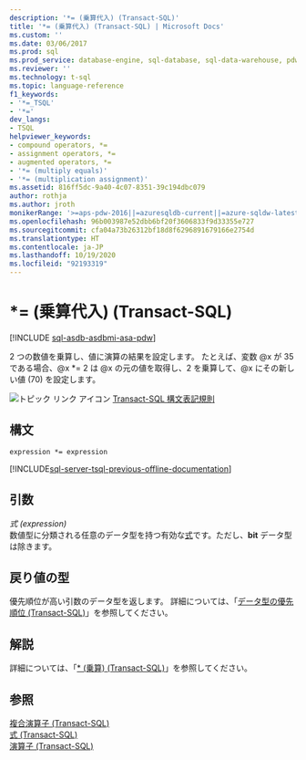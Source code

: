 ```yaml
---
description: '*= (乗算代入) (Transact-SQL)'
title: '*= (乗算代入) (Transact-SQL) | Microsoft Docs'
ms.custom: ''
ms.date: 03/06/2017
ms.prod: sql
ms.prod_service: database-engine, sql-database, sql-data-warehouse, pdw
ms.reviewer: ''
ms.technology: t-sql
ms.topic: language-reference
f1_keywords:
- '*=_TSQL'
- '*='
dev_langs:
- TSQL
helpviewer_keywords:
- compound operators, *=
- assignment operators, *=
- augmented operators, *=
- '*= (multiply equals)'
- '*= (multiplication assignment)'
ms.assetid: 816ff5dc-9a40-4c07-8351-39c194dbc079
author: rothja
ms.author: jroth
monikerRange: '>=aps-pdw-2016||=azuresqldb-current||=azure-sqldw-latest||>=sql-server-2016||=sqlallproducts-allversions||>=sql-server-linux-2017||=azuresqldb-mi-current'
ms.openlocfilehash: 96b003987e52dbb6bf20f3606833f9d33355e727
ms.sourcegitcommit: cfa04a73b26312bf18d8f6296891679166e2754d
ms.translationtype: HT
ms.contentlocale: ja-JP
ms.lasthandoff: 10/19/2020
ms.locfileid: "92193319"
---
```

# <a name="-multiplication-assignment-transact-sql"></a>*= (乗算代入) (Transact-SQL)
[!INCLUDE [sql-asdb-asdbmi-asa-pdw](../../includes/applies-to-version/sql-asdb-asdbmi-asa-pdw.md)]

2 つの数値を乗算し、値に演算の結果を設定します。 たとえば、変数 @x が 35 である場合、@x *= 2 は @x の元の値を取得し、2 を乗算して、@x にその新しい値 (70) を設定します。  
  
![トピック リンク アイコン](../../database-engine/configure-windows/media/topic-link.gif "トピック リンク アイコン") [Transact-SQL 構文表記規則](../../t-sql/language-elements/transact-sql-syntax-conventions-transact-sql.md)  
  
## <a name="syntax"></a>構文  
  
```syntaxsql  
expression *= expression  
```  
  
[!INCLUDE[sql-server-tsql-previous-offline-documentation](../../includes/sql-server-tsql-previous-offline-documentation.md)]

## <a name="arguments"></a>引数
_式 (expression)_  
数値型に分類される任意のデータ型を持つ有効な[式](../../t-sql/language-elements/expressions-transact-sql.md)です。ただし、**bit** データ型は除きます。  
  
## <a name="result-types"></a>戻り値の型  
優先順位が高い引数のデータ型を返します。 詳細については、「[データ型の優先順位 &#40;Transact-SQL&#41;](../../t-sql/data-types/data-type-precedence-transact-sql.md)」を参照してください。  
  
## <a name="remarks"></a>解説  
詳細については、「[&#42; &#40;乗算&#41; &#40;Transact-SQL&#41;](../../t-sql/language-elements/multiply-transact-sql.md)」を参照してください。  
  
## <a name="see-also"></a>参照  
[複合演算子 &#40;Transact-SQL&#41;](../../t-sql/language-elements/compound-operators-transact-sql.md)   
[式 &#40;Transact-SQL&#41;](../../t-sql/language-elements/expressions-transact-sql.md)   
[演算子 &#40;Transact-SQL&#41;](../../t-sql/language-elements/operators-transact-sql.md)  
  
  
